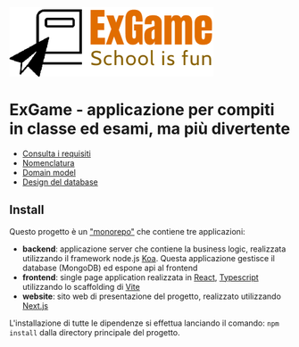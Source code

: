 ![ExGame logo](./doc/assets/ExGame%20logo.png)

# ExGame - applicazione per compiti in classe ed esami, ma più divertente

- [Consulta i requisiti](./doc/index.md)
- [Nomenclatura](./doc/nomenclatura.md)
- [Domain model](./doc/domain-model.md)
- [Design del database](./doc/database-model.md)

## Install

Questo progetto è un ["monorepo"](https://docs.npmjs.com/cli/v7/using-npm/workspaces) che contiene tre applicazioni:

- **backend**: applicazione server che contiene la business logic, realizzata utilizzando il framework node.js [Koa](https://koajs.com/). Questa applicazione gestisce il database (MongoDB) ed espone api al frontend
- **frontend**: single page application realizzata in [React](https://react.dev/), [Typescript](https://www.typescriptlang.org/) utilizzando lo scaffolding di [Vite](https://vite.dev/)
- **website**: sito web di presentazione del progetto, realizzato utilizzando [Next.js](https://nextjs.org/)

L'installazione di tutte le dipendenze si effettua lanciando il comando: `npm install` dalla directory principale del progetto.
